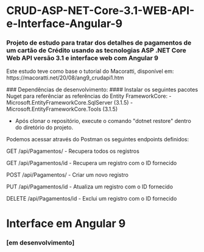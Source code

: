 # CRUD-ASP-NET-Core-3.1-WEB-API-e-Interface-Angular-9
### Projeto de estudo para tratar dos detalhes de pagamentos de um cartão de Crédito usando as tecnologias ASP .NET Core Web API versão 3.1 e interface web com Angular 9
<p>Este estudo teve como base o tutorial do Macoratti, disponível em: https://macoratti.net/20/08/ang9_crudapi1.htm</p>
### Dependências de desenvolvimento: 
#### Instalar os seguintes pacotes Nuget para referênciar as referências do  Entity FrameworkCore:
- Microsoft.EntityFrameworkCore.SqlServer (3.1.5)
- Microsoft.EntityFrameworkCore.Tools (3.1.5)

* Após clonar o repositório, execute o comando "dotnet restore" dentro do diretório do projeto.

Podemos acessar através do Postman os seguintes endpoints definidos:

GET /api/Pagamentos/          - Recupera todos os registros  

GET /api/Pagamentos/id        - Recupera um registro com o ID fornecido  

POST /api/Pagamentos/         - Criar um novo registro  

PUT /api/Pagamentos/id        - Atualiza um registro com o ID fornecido  

DELETE /api/Pagamentos/id     - Exclui um registro com o ID fornecido  



# Interface em Angular 9
### [em desenvolvimento]
